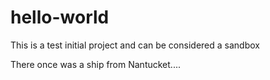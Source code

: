 # hello-world
This is a test initial project and can be considered a sandbox

There once was a ship from Nantucket....

